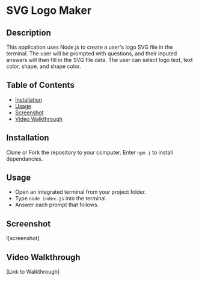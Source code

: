 # SVG Logo Maker

## Description

This application uses Node.js to create a user's logo SVG file in the terminal. The user will be prompted with questions, and their inputed answers will then fill in the SVG file data. The user can select logo text, text color, shape, and shape color.

## Table of Contents

- [Installation](#installation)
- [Usage](#usage)
- [Screenshot](#screenshot)
- [Video Walkthrough](#video-walkthrough)

## Installation 

Clone or Fork the repository to your computer. Enter `npm i` to install dependancies.

## Usage

- Open an integrated terminal from your project folder.
- Type `node index.js` into the terminal.
- Answer each prompt that follows.

## Screenshot

![screenshot]

## Video Walkthrough

[Link to Walkthrough]